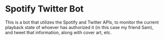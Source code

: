 # Spotify Twitter Bot

This is a bot that utilizes the Spotify and Twitter APIs, to monitor the current playback state of whoever has authorized it (in this case my friend Sam), and tweet that information, along with cover art, etc.
